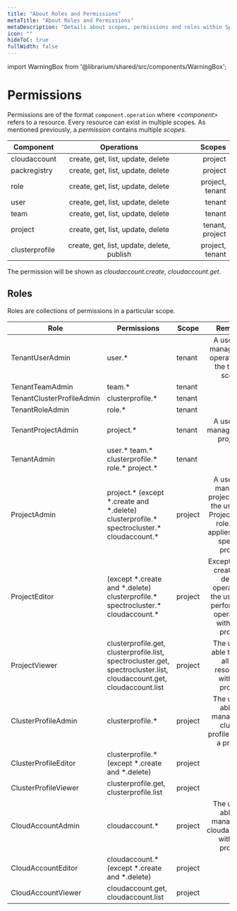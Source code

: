 ```yaml
---
title: "About Roles and Permissions"
metaTitle: "About Roles and Permissions"
metaDescription: "Details about scopes, permissions and roles within Spectro Cloud"
icon: ""
hideToC: true
fullWidth: false
---
```


import WarningBox from '@librarium/shared/src/components/WarningBox';

# Permissions

Permissions are of the format `component.operation` where *&lt;component&gt;* refers to a resource. Every resource can exist in multiple scopes. As mentioned previously, a *permission* contains multiple *scopes.*

| Component | Operations | Scopes |
|---|:---:|---:|
|cloudaccount | create, get, list, update, delete | project |
| packregistry | create, get, list, update, delete | project |
| role | create, get, list, update, delete | project, tenant |
| user | create, get, list, update, delete | tenant |
| team | create, get, list, update, delete | tenant |
| project | create, get, list, update, delete | tenant, project |
| clusterprofile | create, get, list, update, delete, publish | project, tenant|

The permission will be shown as *cloudaccount.create*, *cloudaccount.get*.

## Roles

Roles are collections of permissions in a particular scope.

| Role | Permissions | Scope | Remarks |
| --- | --- | --- | :---: |
| TenantUserAdmin | user.* | tenant | A user can manage user operations in the tenant scope |
| TenantTeamAdmin | team.* | tenant | |
| TenantClusterProfileAdmin | clusterprofile.* | tenant | |
| TenantRoleAdmin | role.* | tenant | |
| TenantProjectAdmin | project.* | tenant | A user can manage all the projects |
| TenantAdmin | user.&#42; team.&#42; clusterprofile.&#42; role.&#42; project.&#42; | tenant | |
| ProjectAdmin | project.* (except &#42;.create and &#42;.delete) clusterprofile.* spectrocluster.* cloudaccount.* | project | A user can manage a project where the user has ProjectAdmin role. This applies to that specific project |
| ProjectEditor | (except &#42;.create and &#42;.delete) clusterprofile.&#42; spectrocluster.&#42; cloudaccount.* | project | Except for the create and delete operations, the user can perform edit operations withing a project |
| ProjectViewer | clusterprofile.get, clusterprofile.list, spectrocluster.get, spectrocluster.list, cloudaccount.get, cloudaccount.list | project | The user is able to view all the resources within a project |
| ClusterProfileAdmin | clusterprofile.* | project | The user is able to manage the cluster profiles within a project |
| ClusterProfileEditor | clusterprofile.* (except &#42;.create and &#42;.delete) | project | |
| ClusterProfileViewer | clusterprofile.get, clusterprofile.list | project | |
| CloudAccountAdmin | cloudaccount.* | project | The user is able to manage the cloudaccounts within a project |
| CloudAccountEditor | cloudaccount.* (except &#42;.create and &#42;.delete) | project | |
| CloudAccountViewer | cloudaccount.get, cloudaccount.list | project | |
